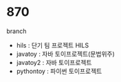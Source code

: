 # 870

branch
- hils : 단기 팀 프로젝트 HILS
- javatoy : 자바 토이프로젝트(문법위주)
- javatoy2 : 자바 토이프로젝트
- pythontoy : 파이썬 토이프로젝트
